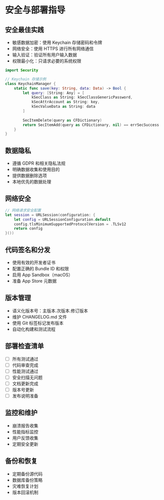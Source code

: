 # 安全与部署指导

## 安全最佳实践
- 敏感数据加密：使用 Keychain 存储密码和令牌
- 网络安全：使用 HTTPS 进行所有网络通信
- 输入验证：验证所有用户输入数据
- 权限最小化：只请求必要的系统权限

```swift
import Security

// Keychain 存储示例
class KeychainManager {
    static func save(key: String, data: Data) -> Bool {
        let query: [String: Any] = [
            kSecClass as String: kSecClassGenericPassword,
            kSecAttrAccount as String: key,
            kSecValueData as String: data
        ]
        
        SecItemDelete(query as CFDictionary)
        return SecItemAdd(query as CFDictionary, nil) == errSecSuccess
    }
}
```

## 数据隐私
- 遵循 GDPR 和相关隐私法规
- 明确数据收集和使用目的
- 提供数据删除选项
- 本地优先的数据处理

## 网络安全
```swift
// 网络请求安全配置
let session = URLSession(configuration: {
    let config = URLSessionConfiguration.default
    config.tlsMinimumSupportedProtocolVersion = .TLSv12
    return config
}())
```

## 代码签名和分发
- 使用有效的开发者证书
- 配置正确的 Bundle ID 和权限
- 启用 App Sandbox（macOS）
- 准备 App Store 元数据

## 版本管理
- 语义化版本号：主版本.次版本.修订版本
- 维护 CHANGELOG.md 文件
- 使用 Git 标签标记发布版本
- 自动化构建和测试流程

## 部署检查清单
- [ ] 所有测试通过
- [ ] 代码审查完成
- [ ] 性能测试通过
- [ ] 安全扫描无问题
- [ ] 文档更新完成
- [ ] 版本号更新
- [ ] 发布说明准备

## 监控和维护
- 崩溃报告收集
- 性能指标监控
- 用户反馈收集
- 定期安全更新

## 备份和恢复
- 定期备份源代码
- 数据库备份策略
- 灾难恢复计划
- 版本回滚机制